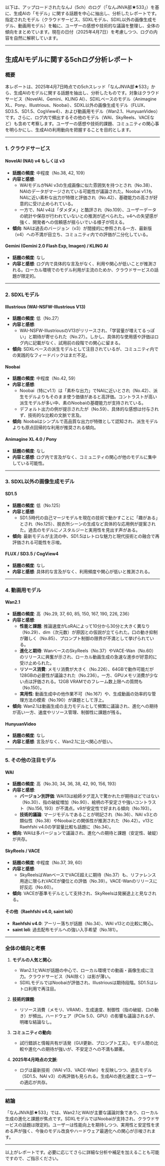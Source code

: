 以下は、アップロードされたなんJ（5ch）のログ（「なんJNVA部★533」）を基に、生成AIの「モデル」に関する話題を中心に抽出し、分析したレポートです。指定されたモデル（クラウドサービス、SDXLモデル、SDXL以外の画像生成モデル、動画用モデル）を軸に、ユーザーの感想や技術的な議論を整理し、全体の傾向をまとめています。現在の日付（2025年4月7日）を考慮しつつ、ログの内容を自然に解釈しています。

---

## **生成AIモデルに関する5chログ分析レポート**

### **概要**
本レポートは、2025年4月7日時点での5chスレッド「なんJNVA部★533」から、生成AIのモデルに関する話題を抽出し、分析したものです。対象はクラウドサービス（NovelAI、Gemini、KLING AI）、SDXLベースのモデル（Animagine XL、Pony、Illustrious、Noobai）、SDXL以外の画像生成モデル（FLUX、SD3.5、SD1.5、CogView4）、および動画用モデル（Wan2.1、HunyuanVideo）です。さらに、ログ内で頻出するその他のモデル（WAI、SkyReels、VACEなど）も含めて考察します。ユーザーの感想や技術的課題、コミュニティの関心事を明らかにし、生成AIの利用動向を把握することを目的とします。

---

### **1. クラウドサービス**
#### **NovelAI (NAI) v4 もしくは v3**
- **話題の頻度**: 中程度（No.38, 42, 109）
- **内容と感想**:
  - WAIモデルがNAI v3の生成画像に似た雰囲気を持つとされ（No.38）、NAIのデータがマージされている可能性が議論された。Noobai v1.1もNAIに近い素朴な出力が特徴と評価され（No.42）、基礎能力の高さが好意的に受け止められている。
  - 一方で、NAI v4は「ダメダメ」と酷評され（No.109）、ユーザーデータの統計や保存が行われていないとの推測が述べられた。v4への失望感が強く、開発者への信頼感が揺らいでいる様子が伺える。
- **傾向**: NAIは過去のバージョン（v3）が間接的に参照される一方、最新版（v4）への不満が目立ち、コミュニティ内での評価が二分化している。

#### **Gemini (Gemini 2.0 Flash Exp, Imagen) / KLING AI**
- **話題の頻度**: なし
- **内容と感想**: ログ内で具体的な言及がなく、利用や関心が低いことが推測される。ローカル環境でのモデル利用が主流のためか、クラウドサービスの話題が限定的。

---

### **2. SDXLモデル**
#### **Illustrious (WAI-NSFW-Illustrious V13)**
- **話題の頻度**: 低（No.27）
- **内容と感想**:
  - WAI-NSFW-IllustriousのV13がリリースされ、「学習量が増えてるっぽい」と期待が寄せられた（No.27）。しかし、具体的な使用感や評価はログ内に記載がなく、試用前の段階での関心に留まる。
- **傾向**: SDXLベースの派生モデルとして注目されているが、コミュニティ内での実践的なフィードバックはまだ不足。

#### **Noobai**
- **話題の頻度**: 中程度（No.42, 59）
- **内容と感想**:
  - Noobai（特にv1.1）は「素朴な出力」でNAIに近いとされ（No.42）、派生モデルよりもそのまま使う価値があると高評価。コントラストが高い派生モデルが多い中、素のNoobaiの基礎能力が支持されている。
  - デフォルト出力の例が提示されたが（No.59）、具体的な感想は付与されず、技術的な比較の文脈で言及。
- **傾向**: Noobaiはシンプルで高品質な出力が特徴として認知され、派生モデルよりも原点回帰的な利用が推奨される傾向。

#### **Animagine XL 4.0 / Pony**
- **話題の頻度**: なし
- **内容と感想**: ログ内で言及がなく、コミュニティの関心が他のモデルに集中している可能性。

---

### **3. SDXL以外の画像生成モデル**
#### **SD1.5**
- **話題の頻度**: 低（No.125）
- **内容と感想**:
  - SD1.5時代の自己マージモデルを現在の技術で動かすことに「趣がある」とされ（No.125）、脱衣所シーンの生成など具体的な応用例が提案された。過去のモデルにノスタルジーと実用性を見出す声がある。
- **傾向**: 最新モデルが主流の中、SD1.5はレトロな魅力と現代技術との融合で再評価される可能性を示唆。

#### **FLUX / SD3.5 / CogView4**
- **話題の頻度**: なし
- **内容と感想**: 具体的な言及がなく、利用頻度や関心が低いと推測される。

---

### **4. 動画用モデル**
#### **Wan2.1**
- **話題の頻度**: 高（No.29, 37, 60, 85, 150, 167, 190, 226, 236）
- **内容と感想**:
  - **性能と課題**: 推論速度がLoRAによって10分から30分と大きく異なり（No.29）、dim（次元数）が原因との仮説が立てられた。口の動き抑制が難しく（No.85）、プロンプト制御の限界が不満として挙げられている。
  - **進化と期待**: WanベースのSkyReels（No.37）やVACE-Wan（No.60）のリリースに興奮が示され、ローカル動画生成の急速な進歩が好意的に受け止められた。
  - **リソース消費**: メモリ消費が大きく（No.226）、64GBで動作可能だが128GBの必要性が議論された（No.236）。一方、GPUメモリ消費が少ない点は評価される。12GB VRAMでのフレーム数上限への質問も（No.150）。
  - **実用性**: 動画生成中の他作業不可（No.167）や、生成動画の効率的な管理方法の模索（No.190）が課題として浮上。
- **傾向**: Wan2.1は動画生成の主力モデルとして頻繁に議論され、進化への期待が高い一方、速度やリソース管理、制御性に課題が残る。

#### **HunyuanVideo**
- **話題の頻度**: なし
- **内容と感想**: 言及がなく、Wan2.1に比べ関心が低い。

---

### **5. その他の注目モデル**
#### **WAI**
- **話題の頻度**: 高（No.30, 34, 36, 38, 42, 90, 156, 193）
- **内容と感想**:
  - **バージョン別評価**: WAI13は絵師タグ混入で驚かれたが期待ほどではない（No.30）、指の破綻増加（No.90）、絵柄の不安定さや強いコントラスト（No.156, 193）が不満点。v9が安定性で好まれる傾向（No.193）。
  - **技術的議論**: マージモデルであることが明記され（No.36）、NAI v3との類似性（No.38）やNoobaiとの関係性が推測された（No.42）。v13とRaehfshi v4.0の学習量比較も話題に（No.34）。
- **傾向**: WAIは多バージョンで議論され、進化への期待と課題（安定性、破綻）が共存。

#### **SkyReels / VACE**
- **話題の頻度**: 中程度（No.37, 39, 60）
- **内容と感想**:
  - SkyReelsはWanベースでVACE超えに期待（No.37）も、リファレンス用途に限られVACEが優位との評価（No.39）。VACE-Wanのリリースに好反応（No.60）。
- **傾向**: VACEが基準モデルとして支持され、SkyReelsは発展途上と見なされる。

#### **その他（Raehfshi v4.0, saint loli）**
- **Raehfshi v4.0**: アーリー落ちが話題（No.34）、WAI v13との比較に関心。
- **saint loli**: 過去配布モデルへの強い入手希望（No.181）。

---

### **全体の傾向と考察**
1. **モデルの人気と関心**:
   - Wan2.1とWAIが話題の中心で、ローカル環境での動画・画像生成に注力。クラウドサービス（NAI除く）は影が薄い。
   - SDXLモデルではNoobaiが評価され、Illustriousは期待段階。SD1.5はレトロ利用で再注目。

2. **技術的課題**:
   - リソース消費（メモリ、VRAM）、生成速度、制御性（指の破綻、口の動き）が頻出。ハードウェア（PCIe 5.0、GPU）の影響も議論されるが、明確な結論なし。

3. **コミュニティの動向**:
   - 試行錯誤と情報共有が活発（GUI更新、プロンプト工夫）。モデル間の比較や進化への期待が強いが、不安定さへの不満も顕著。

4. **2025年4月時点の文脈**:
   - ログは最新技術（WAI v13、VACE-Wan）を反映しつつ、過去モデル（SD1.5、NAI v3）の再評価も見られる。生成AIの進化速度とユーザーの適応が共存。

---

### **結論**
「なんJNVA部★533」では、Wan2.1とWAIが主要な議論対象であり、ローカル生成の進化と課題が焦点です。SDXLモデルではNoobaiが支持され、クラウドサービスの話題は限定的。ユーザーは性能向上を期待しつつ、実用性と安定性を求める声が強く、今後のモデル改良やハードウェア最適化への関心が示唆されます。

--- 

以上がレポートです。必要に応じてさらに詳細な分析や補足を加えることも可能ですので、ご指示ください。